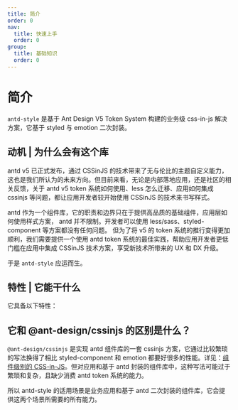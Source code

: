 ```yaml
---
title: 简介
order: 0
nav:
  title: 快速上手
  order: 0
group:
  title: 基础知识
  order: 0
---
```


# 简介

`antd-style` 是基于 Ant Design V5 Token System 构建的业务级 css-in-js 解决方案，它基于 styled 与 emotion 二次封装。

## 动机 | 为什么会有这个库

antd v5 已正式发布，通过 CSSinJS 的技术带来了无与伦比的主题自定义能力，这也是我们所认为的未来方向。但目前来看，无论是内部落地应用，还是社区的相关反馈，关于 antd v5 token 系统如何使用、less 怎么迁移、应用如何集成 cssinjs 等问题，都让应用开发者较开始使用 CSSinJS 的技术来书写样式。

antd 作为一个组件库，它的职责和边界只在于提供高品质的基础组件，应用层如何使用样式方案， antd 并不限制。开发者可以使用 less/sass、styled-component 等方案都没有任何问题。 但为了将 v5 的 token 系统的推行变得更加顺利，我们需要提供一个使用 antd token 系统的最佳实践，帮助应用开发者更低门槛在应用中集成 CSSinJS 技术方案，享受新技术所带来的 UX 和 DX 升级。

于是 `antd-style` 应运而生。

## 特性 | 它能干什么

它具备以下特性：

<Features></Feature>

## 它和 @ant-design/cssinjs 的区别是什么？

`@ant-design/cssinjs` 是实现 antd 组件库的一套 cssinjs 方案，它通过比较繁琐的写法换得了相比 styled-component 和 emotion 都要好很多的性能。详见：[组件级别的 CSS-in-JS](https://ant.design/docs/blog/css-in-js-cn)。但对应用和基于 antd 封装的组件库中，这种写法可能过于繁琐和复杂，且缺少消费 antd token 系统的能力。

所以 antd-style 的适用场景是业务应用和基于 antd 二次封装的组件库，它会提供这两个场景所需要的所有能力。
